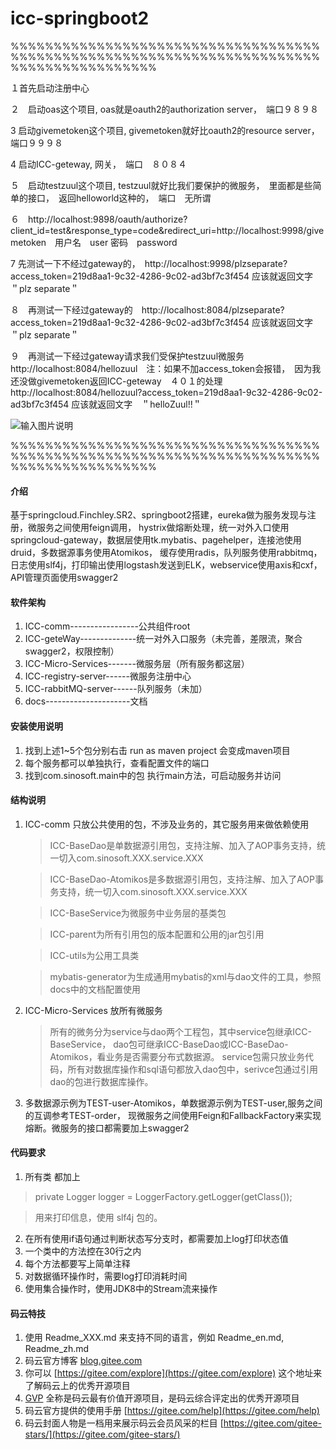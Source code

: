 # icc-springboot2

%%%%%%%%%%%%%%%%%%%%%%%%%%%%%%%%%%%%%%%%%%%%%%%%%%%%%%%%%%%%%%%%%%%%%%%%%%%%%%%%%%%%%%%%%




１首先启动注册中心


２　启动oas这个项目, oas就是oauth2的authorization server，　端口９８９８


3  启动givemetoken这个项目, givemetoken就好比oauth2的resource server，　端口９９９８


4  启动ICC-geteway, 网关，　端口　８０８４


５　启动testzuul这个项目, testzuul就好比我们要保护的微服务，　里面都是些简单的接口，　返回helloworld这种的，　端口　无所谓


６　http://localhost:9898/oauth/authorize?client_id=test&response_type=code&redirect_uri=http://localhost:9998/givemetoken　用户名　user 密码　password


7  先测试一下不经过gateway的，　http://localhost:9998/plzseparate?access_token=219d8aa1-9c32-4286-9c02-ad3bf7c3f454
应该就返回文字　＂plz separate＂


８　再测试一下经过gateway的　http://localhost:8084/plzseparate?access_token=219d8aa1-9c32-4286-9c02-ad3bf7c3f454
应该就返回文字　＂plz separate＂



９　再测试一下经过gateway请求我们受保护testzuul微服务　
http://localhost:8084/hellozuul　注：如果不加access_token会报错，　因为我还没做givemetoken返回ICC-geteway　４０１的处理
http://localhost:8084/hellozuul?access_token=219d8aa1-9c32-4286-9c02-ad3bf7c3f454
应该就返回文字　＂helloZuul!!＂




![输入图片说明](https://images.gitee.com/uploads/images/2019/0220/151658_ecc88394_4785688.png "gfilter.png")





%%%%%%%%%%%%%%%%%%%%%%%%%%%%%%%%%%%%%%%%%%%%%%%%%%%%%%%%%%%%%%%%%%%%%%%%%%%%%%%%%%%%%%%%%



#### 介绍
基于springcloud.Finchley.SR2、springboot2搭建，eureka做为服务发现与注册，微服务之间使用feign调用，
hystrix做熔断处理，统一对外入口使用springcloud-gateway，数据层使用tk.mybatis、pagehelper，连接池使用druid，多数据源事务使用Atomikos，
缓存使用radis，队列服务使用rabbitmq，日志使用slf4j，打印输出使用logstash发送到ELK，webservice使用axis和cxf，API管理页面使用swagger2
#### 软件架构
1. ICC-comm-----------------公共组件root
2. ICC-geteWay--------------统一对外入口服务（未完善，差限流，聚合swagger2，权限控制）
3. ICC-Micro-Services-------微服务层（所有服务都这层）
4. ICC-registry-server------微服务注册中心
5. ICC-rabbitMQ-server------队列服务（未加）
6. docs---------------------文档
#### 安装使用说明

1. 找到上述1~5个包分别右击 run as maven project 会变成maven项目
2. 每个服务都可以单独执行，查看配置文件的端口
3. 找到com.sinosoft.main中的包 执行main方法，可启动服务并访问

#### 结构说明

1. ICC-comm 只放公共使用的包，不涉及业务的，其它服务用来做依赖使用
     > ICC-BaseDao是单数据源引用包，支持注解、加入了AOP事务支持，统一切入com.sinosoft.XXX.service.XXX
     
     > ICC-BaseDao-Atomikos是多数据源引用包，支持注解、加入了AOP事务支持，统一切入com.sinosoft.XXX.service.XXX
     
     > ICC-BaseService为微服务中业务层的基类包
     
     > ICC-parent为所有引用包的版本配置和公用的jar包引用
     
     > ICC-utils为公用工具类
     
     > mybatis-generator为生成通用mybatis的xml与dao文件的工具，参照docs中的文档配置使用
     
2. ICC-Micro-Services 放所有微服务
     > 所有的微务分为service与dao两个工程包，其中service包继承ICC-BaseService，
dao包可继承ICC-BaseDao或ICC-BaseDao-Atomikos，看业务是否需要分布式数据源。
service包需只放业务代码，所有对数据库操作和sql语句都放入dao包中，serivce包通过引用
dao的包进行数据库操作。

3. 多数据源示例为TEST-user-Atomikos，单数据源示例为TEST-user,服务之间的互调参考TEST-order，
现微服务之间使用Feign和FallbackFactory来实现熔断。微服务的接口都需要加上swagger2

#### 代码要求

1. 所有类 都加上 
 >private Logger logger = LoggerFactory.getLogger(getClass()); 
 
 >用来打印信息，使用 slf4j 包的。
2. 在所有使用if语句通过判断状态写分支时，都需要加上log打印状态值
3. 一个类中的方法控在30行之内
4. 每个方法都要写上简单注释
5. 对数据循环操作时，需要log打印消耗时间
6. 使用集合操作时，使用JDK8中的Stream流来操作
 

#### 码云特技

1. 使用 Readme\_XXX.md 来支持不同的语言，例如 Readme\_en.md, Readme\_zh.md
2. 码云官方博客 [blog.gitee.com](https://blog.gitee.com)
3. 你可以 [https://gitee.com/explore](https://gitee.com/explore) 这个地址来了解码云上的优秀开源项目
4. [GVP](https://gitee.com/gvp) 全称是码云最有价值开源项目，是码云综合评定出的优秀开源项目
5. 码云官方提供的使用手册 [https://gitee.com/help](https://gitee.com/help)
6. 码云封面人物是一档用来展示码云会员风采的栏目 [https://gitee.com/gitee-stars/](https://gitee.com/gitee-stars/)